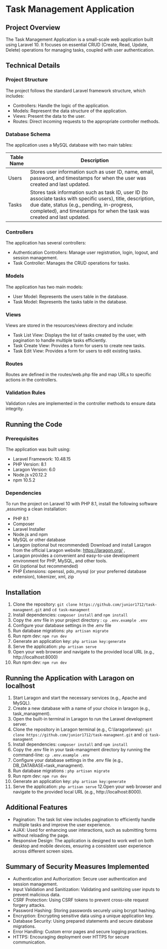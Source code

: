 # Task Management Application

## Project Overview

The Task Management Application is a small-scale web application built using Laravel 10. It focuses on essential CRUD (Create, Read, Update, Delete) operations for managing tasks, coupled with user authentication.

## Technical Details

### Project Structure

The project follows the standard Laravel framework structure, which includes:

* Controllers: Handle the logic of the application.
* Models: Represent the data structure of the application.
* Views: Present the data to the user.
* Routes: Direct incoming requests to the appropriate controller methods.

### Database Schema

The application uses a MySQL database with two main tables:

| Table Name | Description |
| --- | --- |
| Users | Stores user information such as user ID, name, email, password, and timestamps for when the user was created and last updated. |
| Tasks | Stores task information such as task ID, user ID (to associate tasks with specific users), title, description, due date, status (e.g., pending, in-progress, completed), and timestamps for when the task was created and last updated. |

### Controllers

The application has several controllers:

* Authentication Controllers: Manage user registration, login, logout, and session management.
* Task Controller: Manages the CRUD operations for tasks.

### Models

The application has two main models:

* User Model: Represents the users table in the database.
* Task Model: Represents the tasks table in the database.

### Views

Views are stored in the resources/views directory and include:

* Task List View: Displays the list of tasks created by the user, with pagination to handle multiple tasks efficiently.
* Task Create View: Provides a form for users to create new tasks.
* Task Edit View: Provides a form for users to edit existing tasks.

### Routes

Routes are defined in the routes/web.php file and map URLs to specific actions in the controllers.

### Validation Rules

Validation rules are implemented in the controller methods to ensure data integrity.

## Running the Code

### Prerequisites

The application was built using:

* Laravel Framework: 10.48.15
* PHP Version: 8.1
* Laragon Version: 6.0
* Node.js v20.12.2
* npm 10.5.2

### Dependencies

To run the project on Laravel 10 with PHP 8.1, install the following software ,assuming a clean installation:

* PHP 8.1
* Composer
* Laravel Installer
* Node.js and npm 
* MySQL or other database
* Laragon (optional but recommended) Download and install Laragon from the official Laragon website: https://laragon.org/ ,
* Laragon provides a convenient and easy-to-use development environment for PHP, MySQL, and other tools. 
* Git (optional but recommended)
* PHP Extensions: openssl, pdo_mysql (or your preferred database extension), tokenizer, xml, zip

## Installation

1. Clone the repository: `git clone https://github.com/junior1712/task-managment.git` and `cd task-managment`
2. Install dependencies: `composer install` and `npm install`
3. Copy the .env file in your project directory : `cp .env.example .env`
4. Configure your database settings in the .env file 
5. Run database migrations: `php artisan migrate`
6. Run npm dev: `npm run dev`
7. Generate an application key: `php artisan key:generate`
8. Serve the application: `php artisan serve`
9. Open your web browser and navigate to the provided local URL (e.g., http://localhost:8000)
10. Run npm dev: `npm run dev`

## Running the Application with Laragon on localhost

1. Start Laragon and start the necessary services (e.g., Apache and MySQL).
2. Create a new database with a name of your choice in laragon (e.g., task_managment).
3. Open the built-in terminal in Laragon to run the Laravel development server.
4. Clone the repository in Laragon terminal (e.g., C:\laragon\www): `git clone https://github.com/junior1712/task-managment.git` and `cd task-managment`
5. Install dependencies: `composer install` and `npm install`
6. Copy the .env file in your task-managment directory by running the command-line: `cp .env.example .env`
7. Configure your database settings in the .env file (e.g., DB_DATABASE=task_managment).
8. Run database migrations : `php artisan migrate`
9. Run npm dev: `npm run dev`
10. Generate an application key: `php artisan key:generate`
11. Serve the application: `php artisan serve`
12.Open your web browser and navigate to the provided local URL (e.g., http://localhost:8000).

## Additional Features

* Pagination: The task list view includes pagination to efficiently handle multiple tasks and improve the user experience.
* AJAX: Used for enhancing user interactions, such as submitting forms without reloading the page.
* Responsive Design: The application is designed to work well on both desktop and mobile devices, ensuring a consistent user experience across different screen sizes.

## Summary of Security Measures Implemented

* Authentication and Authorization: Secure user authentication and session management.
* Input Validation and Sanitization: Validating and sanitizing user inputs to prevent malicious data.
* CSRF Protection: Using CSRF tokens to prevent cross-site request forgery attacks.
* Password Hashing: Storing passwords securely using bcrypt hashing.
* Encryption: Encrypting sensitive data using a unique application key.
* Database Security: Using prepared statements and secure database migrations.
* Error Handling: Custom error pages and secure logging practices.
* HTTPS: Encouraging deployment over HTTPS for secure communication.


